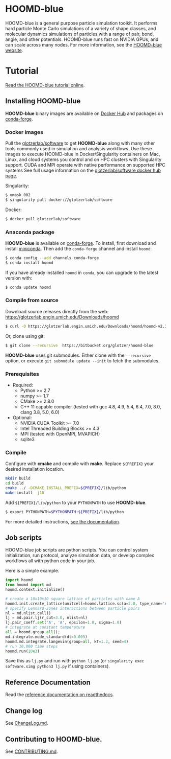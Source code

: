 # HOOMD-blue

HOOMD-blue is a general purpose particle simulation toolkit. It performs hard particle Monte Carlo simulations
of a variety of shape classes, and molecular dynamics simulations of particles with a range of pair, bond, angle,
and other potentials. HOOMD-blue runs fast on NVIDIA GPUs, and can scale across
many nodes. For more information, see the [HOOMD-blue website](http://glotzerlab.engin.umich.edu/hoomd-blue).

# Tutorial

[Read the HOOMD-blue tutorial online](http://nbviewer.jupyter.org/github/joaander/hoomd-examples/blob/master/index.ipynb).

## Installing HOOMD-blue

**HOOMD-blue** binary images are available on [Docker Hub](https://hub.docker.com/) and packages on [conda-forge](https://conda-forge.org/).

### Docker images

Pull the [glotzerlab/software](https://hub.docker.com/r/glotzerlab/software/) to get **HOOMD-blue** along with
many other tools commonly used in simulation and analysis workflows. Use these images to execute HOOMD-blue in
Docker/Singularity containers on Mac, Linux, and cloud systems you control and on HPC clusters with Singularity support.
CUDA and MPI operate with native performance on supported HPC systems
See full usage information on the [glotzerlab/software docker hub page](https://hub.docker.com/r/glotzerlab/software/).

Singularity:
```bash
$ umask 002
$ singularity pull docker://glotzerlab/software
```

Docker:
```bash
$ docker pull glotzerlab/software
```

### Anaconda package

**HOOMD-blue** is available on [conda-forge](https://conda-forge.org/).
To install, first download and install [miniconda](http://conda.pydata.org/miniconda.html).
Then add the `conda-forge` channel and install ``hoomd``:

```bash
$ conda config --add channels conda-forge
$ conda install hoomd
```

If you have already installed ``hoomd`` in ``conda``, you can upgrade to the latest version with:

```bash
$ conda update hoomd
```

### Compile from source

Download source releases directly from the web: https://glotzerlab.engin.umich.edu/Downloads/hoomd

```bash
$ curl -O https://glotzerlab.engin.umich.edu/Downloads/hoomd/hoomd-v2.3.5.tar.gz
```

Or, clone using git:

```bash
$ git clone --recursive  https://bitbucket.org/glotzer/hoomd-blue
```

**HOOMD-blue** uses git submodules. Either clone with the ``--recursive`` option, or execute ``git submodule update --init``
to fetch the submodules.

### Prerequisites

 * Required:
     * Python >= 2.7
     * numpy >= 1.7
     * CMake >= 2.8.0
     * C++ 11 capable compiler (tested with gcc 4.8, 4.9, 5.4, 6.4, 7.0, 8.0, clang 3.8, 5.0, 6.0)
 * Optional:
     * NVIDIA CUDA Toolkit >= 7.0
     * Intel Threaded Building Blocks >= 4.3
     * MPI (tested with OpenMPI, MVAPICH)
     * sqlite3

### Compile

Configure with **cmake** and compile with **make**. Replace ``${PREFIX}`` your desired installation location.

```bash
mkdir build
cd build
cmake ../ -DCMAKE_INSTALL_PREFIX=${PREFIX}/lib/python
make install -j10
```

Add ``${PREFIX}/lib/python`` to your ``PYTHONPATH`` to use **HOOMD-blue**.

```bash
$ export PYTHONPATH=$PYTHONPATH:${PREFIX}/lib/python
```

For more detailed instructions, [see the documentation](http://hoomd-blue.readthedocs.io/en/stable/compiling.html).

## Job scripts

HOOMD-blue job scripts are python scripts. You can control system initialization, run protocol, analyze simulation data,
or develop complex workflows all with python code in your job.

Here is a simple example.

```python
import hoomd
from hoomd import md
hoomd.context.initialize()

# create a 10x10x10 square lattice of particles with name A
hoomd.init.create_lattice(unitcell=hoomd.lattice.sc(a=2.0, type_name='A'), n=10)
# specify Lennard-Jones interactions between particle pairs
nl = md.nlist.cell()
lj = md.pair.lj(r_cut=3.0, nlist=nl)
lj.pair_coeff.set('A', 'A', epsilon=1.0, sigma=1.0)
# integrate at constant temperature
all = hoomd.group.all();
md.integrate.mode_standard(dt=0.005)
hoomd.md.integrate.langevin(group=all, kT=1.2, seed=4)
# run 10,000 time steps
hoomd.run(10e3)
```

Save this as `lj.py` and run with `python lj.py` (or `singularity exec software.simg python3 lj.py` if using containers).

## Reference Documentation

Read the [reference documentation on readthedocs](http://hoomd-blue.readthedocs.io).

## Change log

See [ChangeLog.md](ChangeLog.md).

## Contributing to HOOMD-blue.

See [CONTRIBUTING.md](CONTRIBUTING.md).

